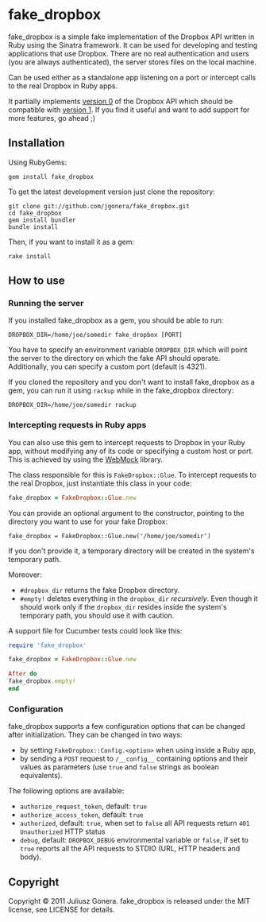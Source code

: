 fake_dropbox
============

fake_dropbox is a simple fake implementation of the Dropbox API written in Ruby
using the Sinatra framework. It can be used for developing and testing
applications that use Dropbox. There are no real authentication and users (you
are always authenticated), the server stores files on the local machine.

Can be used either as a standalone app listening on a port or intercept calls to
the real Dropbox in Ruby apps.

It partially implements [version 0](https://www.dropbox.com/developers/reference/oldapi)
of the Dropbox API which should be compatible with [version 1](https://www.dropbox.com/developers/reference/api).
If you find it useful and want to add support for more features, go ahead ;)


Installation
------------

Using RubyGems:

```
gem install fake_dropbox
```

To get the latest development version just clone the repository:

```
git clone git://github.com/jgonera/fake_dropbox.git
cd fake_dropbox
gem install bundler
bundle install
```

Then, if you want to install it as a gem:

```
rake install
```


How to use
----------

### Running the server

If you installed fake_dropbox as a gem, you should be able to run:

```
DROPBOX_DIR=/home/joe/somedir fake_dropbox [PORT]
```

You have to specify an environment variable `DROPBOX_DIR` which will point the
server to the directory on which the fake API should operate. Additionally, you
can specify a custom port (default is 4321).

If you cloned the repository and you don't want to install fake_dropbox as a
gem, you can run it using `rackup` while in the fake_dropbox directory:

```
DROPBOX_DIR=/home/joe/somedir rackup
```

### Intercepting requests in Ruby apps

You can also use this gem to intercept requests to Dropbox in your Ruby app,
without modifying any of its code or specifying a custom host or port. This
is achieved by using the [WebMock](https://github.com/bblimke/webmock) library.

The class responsible for this is `FakeDropbox::Glue`. To intercept requests to
the real Dropbox, just instantiate this class in your code:

```ruby
fake_dropbox = FakeDropbox::Glue.new
```

You can provide an optional argument to the constructor, pointing to the
directory you want to use for your fake Dropbox:

    fake_dropbox = FakeDropbox::Glue.new('/home/joe/somedir')

If you don't provide it, a temporary directory will be created in the system's
temporary path.

Moreover:

* `#dropbox_dir` returns the fake Dropbox directory.
* `#empty!` deletes everything in the `dropbox_dir` *recursively*.
  Even though it should work only if the `dropbox_dir` resides inside the
  system's temporary path, you should use it with caution.

A support file for Cucumber tests could look like this:

```ruby
require 'fake_dropbox'

fake_dropbox = FakeDropbox::Glue.new

After do
fake_dropbox.empty!
end
```

### Configuration

fake_dropbox supports a few configuration options that can be changed after
initialization. They can be changed in two ways:

* by setting `FakeDropbox::Config.<option>` when using inside a Ruby app,
* by sending a `POST` request to `/__config__` containing options and their
  values as parameters (use `true` and `false` strings as boolean equivalents).

The following options are available:

* `authorize_request_token`, default: `true`
* `authorize_access_token`, default: `true`
* `authorized`, default: `true`, when set to `false` all API requests return
  `401 Unauthorized` HTTP status
* `debug`, default: `DROPBOX_DEBUG` environmental variable or `false`, if set
  to `true` reports all the API requests to STDIO (URL, HTTP headers and body).


Copyright
---------

Copyright © 2011 Juliusz Gonera. fake_dropbox is released under the MIT license,
see LICENSE for details.

